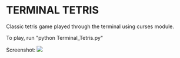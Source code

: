<h1>TERMINAL TETRIS</h1>

Classic tetris game played through the terminal using curses module.

To play, run "python Terminal_Tetris.py"

Screenshot:
<img src="/Terminal-Tetris/blob/master/tetris_screenshot.png"></img>
